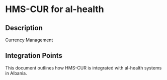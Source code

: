 # HMS-CUR for al-health

## Description

Currency Management

## Integration Points

This document outlines how HMS-CUR is integrated with al-health systems in Albania.
